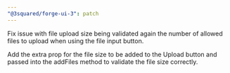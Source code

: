 ```yaml
---
"@3squared/forge-ui-3": patch
---
```


Fix issue with file upload size being validated again the number of allowed files to upload when using the file input button.

Add the extra prop for the file size to be added to the Upload button and passed into the addFiles method to validate the file size correctly.
